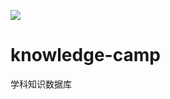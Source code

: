 ![](http://mindpin.oss-cn-hangzhou.aliyuncs.com/image_service/images/CehsqqjM/CehsqqjM.png)

knowledge-camp
==============

学科知识数据库
